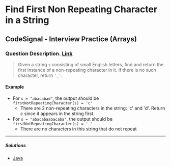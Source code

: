 # Find First Non Repeating Character in a String

## CodeSignal - Interview Practice (Arrays)

### Question Description. [Link](https://app.codesignal.com/interview-practice/task/uX5iLwhc6L5ckSyNC/description)

> Given a string `s` consisting of small English letters, find and return the first instance of a non-repeating character in it. If there is no such character, return `'_'`.

#### Example

- For `s = "abacabad"`, the output should be `firstNotRepeatingCharacter(s) = 'c'`
  - There are 2 non-repeating characters in the string: 'c' and 'd'. Return c since it appears in the string first.
- For `s = "abacabaabacaba"`, the output should be `firstNotRepeatingCharacter(s) = '_'`
  - There are no characters in this string that do not repeat

---

##### Solutions

- [Java](FirstNonRepeatingCharacter.java)
